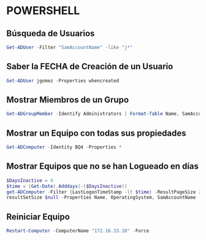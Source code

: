 # POWERSHELL

## Búsqueda de Usuarios
```powershell
Get-ADUser -Filter "SamAccountName" -like "j*"
```

## Saber la FECHA de Creación de un Usuario
```powershell
Get-ADUser jgomez -Properties whencreated
```

## Mostrar Miembros de un Grupo
```powershell
Get-ADGroupMember -Identify Administrators | Format-Table Name, SamAccountName
```

## Mostrar un Equipo con todas sus propiedades
```powershell
Get-ADComputer -Identity BQ4 -Properties *
```

## Mostrar Equipos que no se han Logueado en días
```powershell
$DaysInactive = 4
$time = (Get-Date).Adddays(-($DaysInactive))
get-ADComputer -Filter {LastLogonTimeStamp -lt $time} -ResultPageSize 2000 `
resultSetSize $null -Properties Name, OperatingSystem, SamAccountName
```

## Reiniciar Equipo
```powershell
Restart-Computer -ComputerName "172.16.33.10" -Force
```


